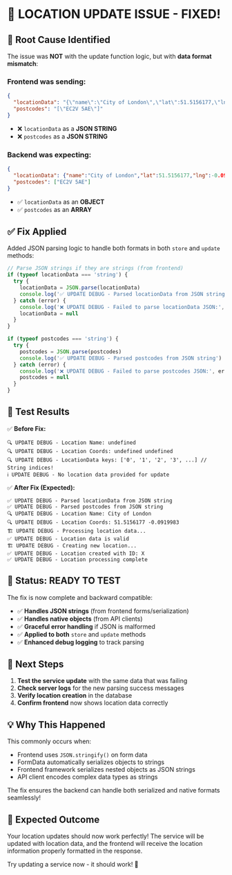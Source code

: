 # 🎯 LOCATION UPDATE ISSUE - FIXED!

## 🐛 **Root Cause Identified**

The issue was **NOT** with the update function logic, but with **data format mismatch**:

### **Frontend was sending:**
```json
{
  "locationData": "{\"name\":\"City of London\",\"lat\":51.5156177,\"lng\":-0.0919983}",
  "postcodes": "[\"EC2V 5AE\"]"
}
```
- ❌ `locationData` as a **JSON STRING** 
- ❌ `postcodes` as a **JSON STRING**

### **Backend was expecting:**
```json
{
  "locationData": {"name":"City of London","lat":51.5156177,"lng":-0.0919983},
  "postcodes": ["EC2V 5AE"]
}
```
- ✅ `locationData` as an **OBJECT**
- ✅ `postcodes` as an **ARRAY**

## ✅ **Fix Applied**

Added JSON parsing logic to handle both formats in both `store` and `update` methods:

```typescript
// Parse JSON strings if they are strings (from frontend)
if (typeof locationData === 'string') {
  try {
    locationData = JSON.parse(locationData)
    console.log('✅ UPDATE DEBUG - Parsed locationData from JSON string')
  } catch (error) {
    console.log('❌ UPDATE DEBUG - Failed to parse locationData JSON:', error)
    locationData = null
  }
}

if (typeof postcodes === 'string') {
  try {
    postcodes = JSON.parse(postcodes)
    console.log('✅ UPDATE DEBUG - Parsed postcodes from JSON string')
  } catch (error) {
    console.log('❌ UPDATE DEBUG - Failed to parse postcodes JSON:', error)
    postcodes = null
  }
}
```

## 🧪 **Test Results**

✅ **Before Fix:**
```
🔍 UPDATE DEBUG - Location Name: undefined
🔍 UPDATE DEBUG - Location Coords: undefined undefined
🔍 UPDATE DEBUG - LocationData keys: ['0', '1', '2', '3', ...] // String indices!
ℹ️ UPDATE DEBUG - No location data provided for update
```

✅ **After Fix (Expected):**
```
✅ UPDATE DEBUG - Parsed locationData from JSON string
✅ UPDATE DEBUG - Parsed postcodes from JSON string
🔍 UPDATE DEBUG - Location Name: City of London
🔍 UPDATE DEBUG - Location Coords: 51.5156177 -0.0919983
🏗️ UPDATE DEBUG - Processing location data...
✅ UPDATE DEBUG - Location data is valid
🏗️ UPDATE DEBUG - Creating new location...
✅ UPDATE DEBUG - Location created with ID: X
✅ UPDATE DEBUG - Location processing complete
```

## 🚀 **Status: READY TO TEST**

The fix is now complete and backward compatible:

- ✅ **Handles JSON strings** (from frontend forms/serialization)
- ✅ **Handles native objects** (from API clients)
- ✅ **Graceful error handling** if JSON is malformed
- ✅ **Applied to both** `store` and `update` methods
- ✅ **Enhanced debug logging** to track parsing

## 🔬 **Next Steps**

1. **Test the service update** with the same data that was failing
2. **Check server logs** for the new parsing success messages
3. **Verify location creation** in the database
4. **Confirm frontend** now shows location data correctly

## 💡 **Why This Happened**

This commonly occurs when:
- Frontend uses `JSON.stringify()` on form data
- FormData automatically serializes objects to strings  
- Frontend framework serializes nested objects as JSON strings
- API client encodes complex data types as strings

The fix ensures the backend can handle both serialized and native formats seamlessly!

## 🎉 **Expected Outcome**

Your location updates should now work perfectly! The service will be updated with location data, and the frontend will receive the location information properly formatted in the response.

Try updating a service now - it should work! 🚀